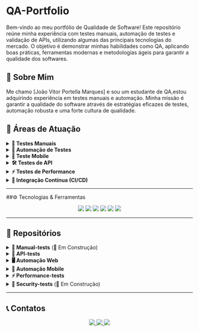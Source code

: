 # QA-Portfolio

Bem-vindo ao meu portfólio de Qualidade de Software!
Este repositório reúne minha experiência com testes manuais, automação de testes e validação de APIs, utilizando algumas das principais tecnologias do mercado. O objetivo é demonstrar minhas habilidades como QA, aplicando boas práticas, ferramentas modernas e metodologias ágeis para garantir a qualidade dos softwares.

## 🚀 Sobre Mim

Me chamo [João Vitor Portella Marques] e sou um estudante de QA,estou adquirindo  experiência em testes manuais e automação. Minha missão é garantir a qualidade do software através de estratégias eficazes de testes, automação robusta e uma forte cultura de qualidade.

## 📌 Áreas de Atuação

<details>
  <summary><strong>🔎 Testes Manuais</strong></summary>
  - Caixa Branca, Caixa Preta, Regressão, Exploratórios
</details>

<details>
  <summary><strong>🤖 Automação de Testes</strong></summary>
  - Cypress, Selenium, Playwright, Robot Framework
</details>

<details>
  <summary><strong>📱 Teste Mobile</strong></summary>
  - Appium, Maestro
</details>

<details>
  <summary><strong>🛠️ Testes de API</strong></summary>
  - Postman, Supertest, CodeceptJS, REST Assured
</details>

<details>
  <summary><strong>⚡ Testes de Performance</strong></summary>
  - JMeter, K6, Wiremock
</details>

<details>
  <summary><strong>🔄 Integração Contínua (CI/CD)</strong></summary>
  - GitHub Actions, Jenkins, GitLab CI
</details>

---

##⚙️ Tecnologias & Ferramentas

<p align="center"> <img src="https://img.shields.io/badge/Cypress-17202C?style=for-the-badge&logo=cypress&logoColor=white"/> <img src="https://img.shields.io/badge/Selenium-43B02A?style=for-the-badge&logo=selenium&logoColor=white"/> <img src="https://img.shields.io/badge/JavaScript-F7DF1E?style=for-the-badge&logo=javascript&logoColor=black"/> <img src="https://img.shields.io/badge/Postman-FF6C37?style=for-the-badge&logo=postman&logoColor=white"/> <img src="https://img.shields.io/badge/GitHub-181717?style=for-the-badge&logo=github&logoColor=white"/> <img src="https://img.shields.io/badge/Git-F05032?style=for-the-badge&logo=git&logoColor=white"/> </p>

---

## 📂 Repositórios

<details>
  <summary><strong>📝 Manual-tests</strong> (🚧 Em Construção)</summary>
  Repositório dedicado a testes manuais organizados e documentados.
</details>

<details>
  <summary><strong>🔗 API-tests</strong></summary>
  Conjunto de testes automatizados para APIs utilizando Postman e Supertest.
</details>

<details>
  <summary><strong>🖥 Automação Web</strong></summary>
  Projetos de automação de testes para aplicações web com Cypress, Selenium e Playwright.
</details>

<details>
  <summary><strong>📱 Automação Mobile</strong></summary>
  Scripts de automação para testes de aplicativos móveis usando Appium e Maestro.
</details>

<details>
  <summary><strong>⚡ Performance-tests</strong></summary>
  Testes de performance utilizando JMeter, K6 e outras ferramentas.
</details>

<details>
  <summary><strong>🔐 Security-tests</strong> (🚧 Em Construção)</summary>
  Testes voltados para segurança de aplicações.
</details>

---

## 📞 Contatos

<p align="center"> <a href="https://github.com/Portella10" target="_blank"> <img src="https://img.shields.io/badge/GitHub-181717?style=for-the-badge&logo=github&logoColor=white"/> </a> <a href="https://www.linkedin.com/in/joão-vitor-portella-799670250/" target="_blank"> <img src="https://img.shields.io/badge/LinkedIn-0077B5?style=for-the-badge&logo=linkedin&logoColor=white"/> </a> <a href="mailto:jvportella.m@gmail.com" target="_blank"> <img src="https://img.shields.io/badge/Gmail-D14836?style=for-the-badge&logo=gmail&logoColor=white"/> </a></p>

